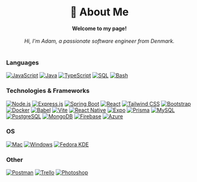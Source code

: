 <h1 align="center">💫 About Me</h1>

<p align="center">
    <b>Welcome to my page!</b><br><br>
    <i>
        Hi, I'm Adam, a passionate software engineer from Denmark.<br>
    </i><br>
</p>

### Languages

[![JavaScript](https://img.shields.io/badge/javascript-black?style=for-the-badge&logo=javascript)](https://github.com/adamwarfa)
[![Java](https://img.shields.io/badge/java-black?style=for-the-badge&logo=openjdk)](https://github.com/adamwarfa)
[![TypeScript](https://img.shields.io/badge/typescript-black?style=for-the-badge&logo=typescript)](https://github.com/adamwarfa)
[![SQL](https://img.shields.io/badge/sql-black?style=for-the-badge&logo=mariadb)](https://github.com/adamwarfa)
[![Bash](https://img.shields.io/badge/bash-black?style=for-the-badge&logo=gnu-bash&logoColor=white)](https://github.com/adamwarfa)

### Technologies & Frameworks

[![Node.js](https://img.shields.io/badge/node.js-black?style=for-the-badge&logo=node.js)](https://github.com/adamwarfa)
[![Express.js](https://img.shields.io/badge/express-black?style=for-the-badge&logo=express)](https://github.com/adamwarfa)
[![Spring Boot](https://img.shields.io/badge/Spring%20Boot-black?style=for-the-badge&logo=spring-boot)](https://github.com/adamwarfa)
[![React](https://img.shields.io/badge/react-black?style=for-the-badge&logo=react)](https://github.com/adamwarfa)
[![Tailwind CSS](https://img.shields.io/badge/tailwindcss-black?style=for-the-badge&logo=tailwind-css)](https://github.com/adamwarfa)
[![Bootstrap](https://img.shields.io/badge/Bootstrap-black?style=for-the-badge&logo=bootstrap)](https://github.com/adamwarfa)
[![Docker](https://img.shields.io/badge/Docker-black?style=for-the-badge&logo=docker)](https://github.com/adamwarfa)
[![Babel](https://img.shields.io/badge/babel-black?style=for-the-badge&logo=babel)](https://github.com/adamwarfa)
[![Vite](https://img.shields.io/badge/vite-black?style=for-the-badge&logo=vite)](https://github.com/adamwarfa)
[![React Native](https://img.shields.io/badge/React%20Native-black?style=for-the-badge&logo=react)](https://github.com/adamwarfa)
[![Expo](https://img.shields.io/badge/Expo-black?style=for-the-badge&logo=expo)](https://github.com/adamwarfa)
[![Prisma](https://img.shields.io/badge/prisma-black?style=for-the-badge&logo=prisma)](https://github.com/adamwarfa)
[![MySQL](https://img.shields.io/badge/mysql-black?style=for-the-badge&logo=mysql)](https://github.com/adamwarfa)
[![PostgreSQL](https://img.shields.io/badge/PostgreSQL-black?style=for-the-badge&logo=postgresql)](https://github.com/adamwarfa)
[![MongoDB](https://img.shields.io/badge/MongoDB-black?style=for-the-badge&logo=mongodb)](https://github.com/adamwarfa)
[![Firebase](https://img.shields.io/badge/Firebase-black?style=for-the-badge&logo=firebase)](https://github.com/adamwarfa)
[![Azure](https://img.shields.io/badge/Azure-black?style=for-the-badge&logo=microsoft-azure)](https://github.com/adamwarfa)

### OS

[![Mac](https://img.shields.io/badge/mac-black?style=for-the-badge&logo=apple)](https://github.com/adamwarfa)
[![Windows](https://img.shields.io/badge/windows-black?style=for-the-badge&logo=windows)](https://github.com/adamwarfa)
[![Fedora KDE](https://img.shields.io/badge/linux-black?style=for-the-badge&logo=Linux)](https://github.com/adamwarfa)

### Other

[![Postman](https://img.shields.io/badge/Postman-black?style=for-the-badge&logo=postman)](https://github.com/adamwarfa)
[![Trello](https://img.shields.io/badge/Trello-black?style=for-the-badge&logo=trello)](https://github.com/adamwarfa)
[![Photoshop](https://img.shields.io/badge/Photoshop-black?style=for-the-badge&logo=adobe-photoshop)](https://github.com/adamwarfa)

